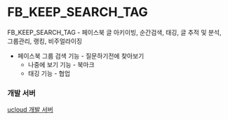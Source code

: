 FB_KEEP_SEARCH_TAG
===========

FB_KEEP_SEARCH_TAG - 페이스북 글 아키이빙, 순간검색, 태깅, 글 추적 및 분석, 그룹관리, 랭킹, 비주얼라이징

  * 페이스북 그룹  검색 기능 - 질문하기전에 찾아보기
	* 나중에 보기 기능 - 북마크
	* 태깅 기능 - 협업
	

### 개발 서버

[ucloud 개발 서버](http://ucloud.duru.pe.kr/fcmd)


